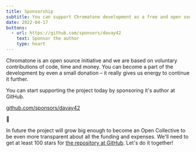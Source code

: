 ```yaml
---
title: Sponsorship
subtitle: You can support Chromatone development as a free and open source ecosytem of visual music
date: 2022-04-17
buttons:
  - url: https://github.com/sponsors/davay42
    text: Sponsor the author
    type: heart
---
```


Chromatone is an open source initiative and we are based on voluntary contributions of code, time and money. You can become a part of the development by even a small donation – it really gives us energy to continue it further.

You can start supporting the project today by sponsoring it's author at GitHub.

[github.com/sponsors/davay42](https://github.com/sponsors/davay42)

🙏

In future the project will grow big enough to become an Open Collective to be even more transparent about all the funding and expenses. We'll need to get at least 100 stars for [the repository at GitHub](https://github.com/chromatone/chromatone.center). Let's do it together!

